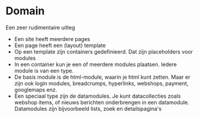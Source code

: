Domain
=======


Een zeer rudimentaire uitleg

* Een site heeft meerdere pages
* Een page heeft een (layout) template
* Op een template zijn containers gedefinieerd. Dat zijn placeholders voor modules
* In een container kun je een of meerdere modules plaatsen. Iedere module is van een type. 
* De basis module is de html-module, waarin je html kunt zetten.
Maar er zijn ook login modules, breadcrumps, hyperlinks, webshops, payment, googlemaps enz.
* Een speciaal type zijn de datamodules. Je kunt datacollecties zoals webshop items, of nieuws berichten onderbrengen in een datamodule. Datamodules zijn bijvoorbeeld lists, zoek en detailspagina's
